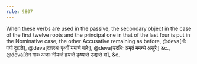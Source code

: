 ```yaml
---
rule: §807
---
```


When these verbs are used in the passive, the secondary object in the case of the first twelve roots and the principal one in that of the last four is put in the Nominative case, the other Accusative remaining as before, @deva[गौः पयो दुह्यते], @deva[दशरथः पृथ्वीं ययाचे बलेः], @deva[उदधिः अमृतं ममन्थे असुरैः] &c., @deva[तेन गावः अजाः नीयन्ते हृयन्ते कृष्यन्ते उद्यन्ते वा], &c.